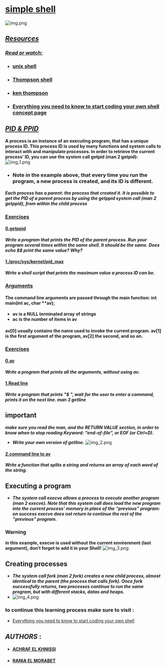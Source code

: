 # <ins>simple shell</ins></span>
![img.png](img.png)
## <ins>*Resources*
### <ins>*_Read or watch:_*
* ### [unix shell](https://intranet.alxswe.com/rltoken/f0YU9TAhniMXWlSXtb64Yw)
* ### [Thompson shell](https://intranet.alxswe.com/rltoken/7LJOp2qP7qHUcsOK2-F3qA)
* ### [ken thompson](https://intranet.alxswe.com/rltoken/wTSu31ZP1f7fFTJFgRQC7w)
* ### [Everything you need to know to start coding your own shell concept page](https://intranet.alxswe.com/concepts/64)
## <ins>*_PID & PPID_*
**A process is an instance of an executing program, that has a unique process ID. This process ID is used by many functions and system calls to interact with and manipulate processes. In order to retrieve the current process’ ID, you can use the system call getpid (man 2 getpid):**
![img_1.png](img_1.png)
* ###  **Note in the example above, that every time you run the program, a new process is created, and its ID is different.**
##### *Each process has a parent: the process that created it. It is possible to get the PID of a parent process by using the getppid system call (man 2 getppid), from within the child process*
### <ins>Exercises
#### <ins>0.getppid
**_Write a program that prints the PID of the parent process. Run your program several times within the same shell. It should be the same. Does echo $$ print the same value? Why?_**
#### <ins>1./proc/sys/kernel/pid_max
**_Write a shell script that prints the maximum value a process ID can be._**
### <ins>Arguments
#### The command line arguments are passed through the main function: int main(int ac, char **av);
* **av is a NULL terminated array of strings**
* **ac is the number of items in av**
#### av[0] usually contains the name used to invoke the current program. av[1] is the first argument of the program, av[2] the second, and so on.
### <ins>Exercises
#### <ins>0.av
**_Write a program that prints all the arguments, without using ac._**
#### <ins>1.Read line
**_Write a program that prints "$ ", wait for the user to enter a command, prints it on the next line. man 3 getline_**
## important
**_make sure you read the man, and the RETURN VALUE section, in order to know when to stop reading Keyword: “end-of-file”, or EOF (or Ctrl+D)._**
* ***Write your own version of getline.***
![img_2.png](img_2.png)
#### <ins>2.command line to av
**_Write a function that splits a string and returns an array of each word of the string._**
## Executing a program
* **_The system call execve allows a process to execute another program (man 2 execve). Note that this system call does load the new program into the current process’ memory in place of the “previous” program: on success execve does not return to continue the rest of the “previous” program._**

### Warning
**in this example, execve is used without the current environment (last argument), don’t forget to add it in your Shell!**
![img_3.png](img_3.png)
## Creating processes
* **_The system call fork (man 2 fork) creates a new child process, almost identical to the parent (the process that calls fork). Once fork successfully returns, two processes continue to run the same program, but with different stacks, datas and heaps._**
* ![img_4.png](img_4.png)

### to continue this learning process make sure to visit : 
* [Everything you need to know to start coding your own shell](https://intranet.alxswe.com/concepts/64)
##  **_AUTHORS_** :
* #### [ACHRAF EL KHNISSI](achraf.elkhnissi@gmail.com)
* #### [RANIA EL MORABET](raniaelmorabet9@gmail.com)
